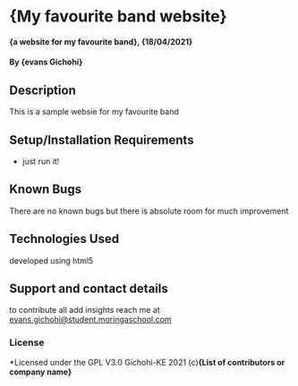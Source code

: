 # {My favourite band website}
#### {a website for my favourite band}, {18/04/2021}
#### By **{evans Gichohi}**
## Description
This is a sample websie for my favourite band
## Setup/Installation Requirements
* just run it!
## Known Bugs
There are no known bugs but there is absolute room for much improvement
## Technologies Used
developed using html5
## Support and contact details
to contribute all add insights reach me at evans.gichohi@student.moringaschool.com

### License
*Licensed under the GPL V3.0
Gichohi-KE 2021 (c)**{List of contributors or company name}**
